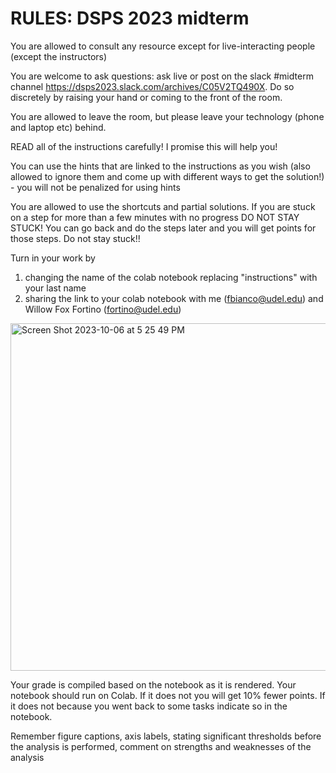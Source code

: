 # RULES: DSPS 2023 midterm

You are allowed to consult any resource except for live-interacting people (except the instructors)

You are welcome to ask questions: ask live or post on the slack #midterm channel https://dsps2023.slack.com/archives/C05V2TQ490X. Do so discretely by raising your hand or coming to the front of the room.

You are allowed to leave the room, but please leave your technology (phone and laptop etc) behind.

READ all of the instructions carefully! I promise this will help you!

You can use the hints that are linked to the instructions as you wish (also allowed to ignore them and come up with different ways to get the solution!) - you will not be penalized for using hints

You are allowed to use the shortcuts and partial solutions. If you are stuck on a step for more than a few minutes with no progress DO NOT STAY STUCK! You can go back and do the steps later and you will get points for those steps. Do not stay stuck!!

Turn in your work by 
1) changing the name of the colab notebook replacing "instructions" with your last name
2) sharing the link to your colab notebook with me (fbianco@udel.edu) and Willow Fox Fortino (fortino@udel.edu)
<img width="556" alt="Screen Shot 2023-10-06 at 5 25 49 PM" src="https://github.com/fedhere/scratch/assets/1696902/574a6fe4-18dc-4232-9ebd-f0c04387bb0e">


Your grade is compiled based on the notebook as it is rendered. Your notebook should run on Colab. If it does not you will get 10% fewer points. If it does not because you went back to some tasks indicate so in the notebook.

Remember figure captions, axis labels, stating significant thresholds before the analysis is performed, comment on strengths and weaknesses of the analysis
